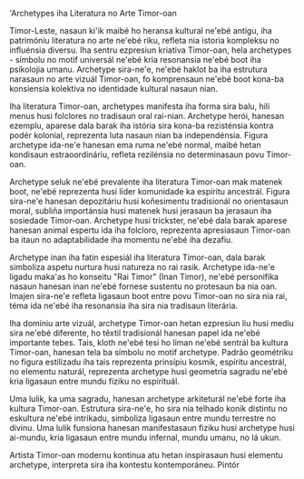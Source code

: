 'Archetypes iha Literatura no Arte Timor-oan

Timor-Leste, nasaun ki'ik maibé ho heransa kultural ne'ebé antigu, iha patrimóniu literatura no arte ne'ebé riku, refleta nia istoria kompleksu no influénsia diversu. Iha sentru ezpresiun kriativa Timor-oan, hela archetypes - símbolu no motif universál ne'ebé kria resonansia ne'ebé boot iha psikolojia umanu. Archetype sira-ne'e, ne'ebé haklot ba iha estrutura narasaun no arte vizuál Timor-oan, fo komprensaun ne'ebé boot kona-ba konsiensia kolektiva no identidade kultural nasaun nian.

Iha literatura Timor-oan, archetypes manifesta iha forma sira balu, hili menus husi folclores no tradisaun oral rai-nian. Archetype herói, hanesan ezemplu, aparese dala barak iha istória sira kona-ba rezisténsia kontra podér kolonial, reprezenta luta nasaun nian ba independénsia. Figura archetype ida-ne'e hanesan ema ruma ne'ebé normal, maibé hetan kondisaun estraoordináriu, refleta rezilénsia no determinasaun povu Timor-oan.

Archetype seluk ne'ebé prevalente iha literatura Timor-oan mak matenek boot, ne'ebé reprezenta husi líder komunidade ka espíritu ancestrál. Figura sira-ne'e hanesan depozitáriu husi koñesimentu tradisionál no orientasaun moral, subliña importánsia husi matenek husi jerasaun ba jerasaun iha sosiedade Timor-oan. Archetype husi trickster, ne'ebé dala barak aparese hanesan animal espertu ida iha folcloro, reprezenta apresiasaun Timor-oan ba itaun no adaptabilidade iha momentu ne'ebé iha dezafiu.

Archetype inan iha fatin espesiál iha literatura Timor-oan, dala barak simboliza aspetu nurtura husi natureza no rai rasik. Archetype ida-ne'e ligadu maka'as ho konseitu "Rai Timor" (Inan Timor), ne'ebé personifika nasaun hanesan inan ne'ebé fornese sustentu no protesaun ba nia oan. Imajen sira-ne'e refleta ligasaun boot entre povu Timor-oan no sira nia rai, téma ida ne'ebé iha resonansia iha sira nia tradisaun literária.

Iha domíniu arte vizuál, archetype Timor-oan hetan ezpresiun liu husi mediu sira ne'ebé diferente, ho têxtil tradisionál hanesan papel ida ne'ebé importante tebes. Tais, kloth ne'ebé tesi ho liman ne'ebé sentrál ba kultura Timor-oan, hanesan tela ba símbolu no motif archetype. Padrão geométriku no figura estilizadu iha tais reprezenta prinsípiu kosmik, espíritu ancestrál, no elementu naturál, reprezenta archetype husi geometria sagradu ne'ebé kria ligasaun entre mundu fiziku no espirituál.

Uma lulik, ka uma sagradu, hanesan archetype arkiteturál ne'ebé forte iha kultura Timor-oan. Estrutura sira-ne'e, ho sira nia telhado konik distintu no eskultura ne'ebé intrikadu, simboliza ligasaun entre mundu terrestre no divinu. Uma lulik funsiona hanesan manifestasaun fiziku husi archetype husi ai-mundu, kria ligasaun entre mundu infernal, mundu umanu, no lá ukun.

Artista Timor-oan modernu kontinua atu hetan inspirasaun husi elementu archetype, interpreta sira iha kontestu kontemporáneu. Pintór
